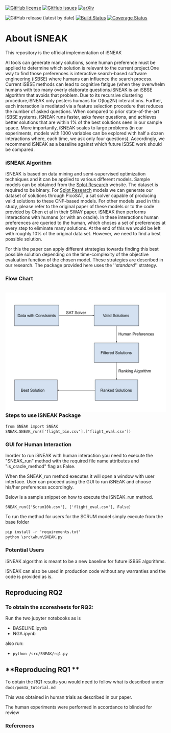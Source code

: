 
[![GitHub license](https://img.shields.io/github/license/ai-se/whun)](https://github.com/ai-se/whun/blob/main/LICENSE) 
[![GitHub issues](https://img.shields.io/github/issues/ai-se/whun)](https://github.com/ai-se/whun/issues)
[![arXiv](https://img.shields.io/badge/arXiv-2106.03792-orange.svg)](https://arxiv.org/abs/2106.03792)

![GitHub release (latest by date)](https://img.shields.io/github/v/release/ai-se/whun)
[![Build Status](https://app.travis-ci.com/ai-se/whun.svg?branch=feature-se2021)](https://app.travis-ci.com/ai-se/whun)
[![Coverage Status](https://coveralls.io/repos/github/ai-se/whun/badge.svg?branch=feature-se2021)](https://coveralls.io/github/ai-se/whun?branch=feature-se2021)
# **About iSNEAK**
This repository is the official implementation of  iSNEAK

AI tools can generate many solutions, some human preference must be applied to determine which solution is
relevant to the current project.One way to find those preferences is interactive search-based software engineering (iSBSE) where
humans can influence the search process. Current iSBSE methods can lead to cognitive fatigue (when they overwhelm humans with
too many overly elaborate questions.iSNEAK is an iSBSE algorithm that avoids that problem. Due to its recursive clustering procedure,iSNEAK only pesters humans for O(log2N) interactions. Further, each interaction is mediated via a feature selection procedure that reduces the number of asked questions. When compared to prior state-of-the-art iSBSE systems, iSNEAK runs faster, asks fewer questions, and achieves better solutions that are within 1% of the best solutions seen in our sample space. More importantly, iSNEAK scales to large problems (in our experiments, models with 1000 variables can be explored with half a dozen interactions where, each time, we ask only four questions). Accordingly, we recommend iSNEAK as a baseline against which future iSBSE work should be compared.


### **iSNEAK Algorithm**

iSNEAK is based on data mining and semi-supervised optimization techniques and it can be applied to various different models. Sample models can be obtained from the [Splot Research](http://www.splot-research.org "Splot Research") website. The dataset is required to be binary. For [Splot Research](http://www.splot-research.org "Splot Research") models we can generate our dataset of solutions through PicoSAT, a sat solver capable of producing valid solutions to these CNF-based models. For other models used in this study, please refer to the original paper of these models or to the code provided by Chen et al in their SWAY paper. iSNEAK then performs interactions with humans (or with an oracle). In these interactions human preferences are queried to the human, which choses a set of preferences at every step to eliminate many solutions. At the end of this we would be left with roughly 10% of the original data set. However, we need to find a best possible solution. 

For this the paper can apply different strategies towards finding this best possible solution depending on the time-complexity of the objective evaluation function of the chosen model. These strategies are described in our research. The package provided here uses the ''*standard*'' strategy.

### **Flow Chart**
<br />
<img src="./images/whun_flow_chart.jpeg"
     style="float: left; margin-right: 8px;" />
<br />


### **Steps to use iSNEAK Package**
```
from SNEAK import SNEAK
SNEAK.SNEAK_run(['flight_bin.csv'],['flight_eval.csv'])
```
### **GUI for Human Interaction**
Inorder to run iSNEAK with human interaction you need to execute the "SNEAK_run" method with the required file name attributes and "is_oracle_method" flag as False.

When the SNEAK_run method executes it will open a window with user interface. User can proceed using the GUI to run iSNEAK and choose his/her preferences accordingly.

Below is a sample snippet on how to execute the iSNEAK_run method.
```
SNEAK_run(['Scrum10k.csv'], ['flight_eval.csv'], False)
```

To run the method for users for the SCRUM model simply execute from the base folder
```
pip install -r 'requirements.txt'
python \src\whun\SNEAK.py
```

### **Potential Users**
iSNEAK algorithm is meant to be a new baseline for future iSBSE algorithms.

iSNEAK can also be used in production code without any warranties and the code is provided as is.



## **Reproducing RQ2** 

### To obtain the scoresheets for RQ2:

Run the two jupyter notebooks as is 
* BASELINE.ipynb 
* NGA.ipynb

also run:
* ``python /src/SNEAK/rq1.py``

## **Reproducing RQ1 **

To obtain the RQ1 results you would need to follow what is described under ``docs/pom3a_tutorial.md``

This was obtained in human trials as described in our paper.

The human experiments were performed in accordance to blinded for review


### **References**


